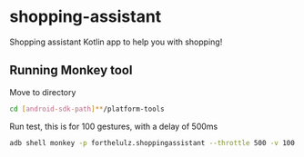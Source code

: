 # shopping-assistant
Shopping assistant Kotlin app to help you with shopping!

## Running Monkey tool
Move to directory
```bash
cd [android-sdk-path]**/platform-tools
```
Run test, this is for 100 gestures, with a delay of 500ms
```bash
adb shell monkey -p forthelulz.shoppingassistant --throttle 500 -v 100
```
